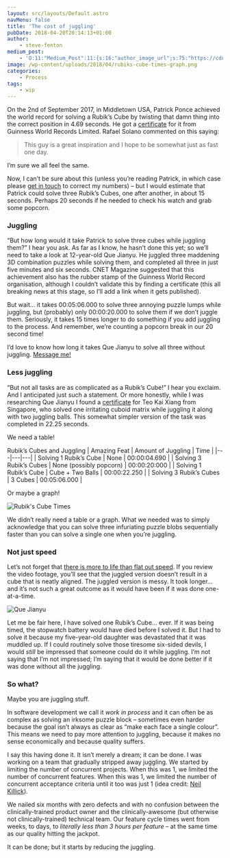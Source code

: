 ```yaml
---
layout: src/layouts/Default.astro
navMenu: false
title: 'The cost of juggling'
pubDate: 2018-04-20T20:14:13+01:00
author:
    - steve-fenton
medium_post:
    - 'O:11:"Medium_Post":11:{s:16:"author_image_url";s:75:"https://cdn-images-1.medium.com/fit/c/400/400/1*eXkhfEuF41g5W_xnc_ydLA.jpeg";s:10:"author_url";s:38:"https://medium.com/@steve.fenton.co.uk";s:11:"byline_name";N;s:12:"byline_email";N;s:10:"cross_link";s:3:"yes";s:2:"id";s:12:"2aa6223bf526";s:21:"follower_notification";s:3:"yes";s:7:"license";s:19:"all-rights-reserved";s:14:"publication_id";s:2:"-1";s:6:"status";s:5:"draft";s:3:"url";s:51:"https://medium.com/@steve.fenton.co.uk/2aa6223bf526";}'
image: /wp-content/uploads/2018/04/rubiks-cube-times-graph.png
categories:
    - Process
tags:
    - wip
---
```


On the 2nd of September 2017, in Middletown USA, Patrick Ponce achieved the world record for solving a Rubik’s Cube by twisting that damn thing into the correct position in 4.69 seconds. He got a [certificate](http://www.guinnessworldrecords.com/world-records/72863-fastest-time-to-solve-a-rubiks-cube) for it from Guinness World Records Limited. Rafael Solano commented on this saying:

> This guy is a great inspiration and I hope to be somewhat just as fast one day.

I’m sure we all feel the same.

Now, I can’t be sure about this (unless you’re reading Patrick, in which case please [get in touch](/contact/) to correct my numbers) – but I would estimate that Patrick could solve three Rubik’s Cubes, one after another, in about 15 seconds. Perhaps 20 seconds if he needed to check his watch and grab some popcorn.

### Juggling

“But how long would it take Patrick to solve three cubes while juggling them?” I hear you ask. As far as I know, he hasn’t done this yet; so we’ll need to take a look at 12-year-old Que Jianyu. He juggled three maddening 3D combination puzzles while solving them, and completed all three in just five minutes and six seconds. CNET Magazine suggested that this achievement also has the rubber stamp of the Guinness World Record organisation, although I couldn’t validate this by finding a certificate (this all breaking news at this stage, so I’ll add a link when it gets published).

But wait… it takes 00:05:06.000 to solve three annoying puzzle lumps while juggling, but (probably) only 00:00:20.000 to solve them if we don’t juggle them. Seriously, it takes 15 times longer to do something if you add juggling to the process. And remember, we’re counting a popcorn break in our 20 second time!

I’d love to know how long it takes Que Jianyu to solve all three without juggling. [Message me!](/contact/)

### Less juggling

“But not all tasks are as complicated as a Rubik’s Cube!” I hear you exclaim. And I anticipated just such a statement. Or more honestly, while I was researching Que Jianyu I found a [certificate](http://www.guinnessworldrecords.com/world-records/341443-fastest-time-to-solve-a-rubiks-cube-while-juggling) for Teo Kai Xiang from Singapore, who solved one irritating cuboid matrix while juggling it along with two juggling balls. This somewhat simpler version of the task was completed in 22.25 seconds.

We need a table!

Rubik’s Cubes and Juggling
| Amazing Feat | Amount of Juggling | Time |
|---|---|---|
| Solving 1 Rubik’s Cube | None | 00:00:04.690 |
| Solving 3 Rubik’s Cubes | None (possibly popcorn) | 00:00:20:000 |
| Solving 1 Rubik’s Cube | Cube + Two Balls | 00:00:22.250 |
| Solving 3 Rubik’s Cubes | 3 Cubes | 00:05:06.000 |

Or maybe a graph!

![Rubik's Cube Times](/img/2018/04/rubiks-cube-times-graph.png)

We didn’t really need a table or a graph. What we needed was to simply acknowledge that you can solve three infuriating puzzle blobs sequentially faster than you can solve a single one when you’re juggling.

### Not just speed

Let’s not forget that [there is more to life than flat out speed](/2017/06/faster-faster-faster/). If you review the video footage, you’ll see that the juggled version doesn’t result in a cube that is neatly aligned. The juggled version is messy. It took longer… and it’s not such a great outcome as it would have been if it was done one-at-a-time.

![Que Jianyu](/img/2018/04/que-jianyu.png)

Let me be fair here, I have solved one Rubik’s Cube… ever. If it was being timed, the stopwatch battery would have died before I solved it. But I had to solve it because my five-year-old daughter was devastated that it was muddled up. If I could routinely solve those tiresome six-sided devils, I would *still* be impressed that someone could do it while juggling. I’m not saying that I’m not impressed; I’m saying that it would be done better if it was done without all the juggling.

### So what?

Maybe you are juggling stuff.

In software development we call it *work in process* and it can often be as complex as solving an irksome puzzle block – sometimes even harder because the goal isn’t always as clear as “make each face a single colour”. This means we need to pay more attention to juggling, because it makes no sense economically and because quality suffers.

I say this having done it. It isn’t merely a dream; it can be done. I was working on a team that gradually stripped away juggling. We started by limiting the number of concurrent projects. When this was 1, we limited the number of concurrent features. When this was 1, we limited the number of concurrent acceptance criteria until it too was just 1 (idea credit: [Neil Killick](https://neilkillick.wordpress.com/)).

We nailed six months with zero defects and with no confusion between the clinically-trained product owner and the clinically-awesome (but otherwise not clinically-trained) technical team. Our feature cycle times went from weeks, to days, to *literally less than 3 hours per feature* – at the same time as our quality hitting the jackpot.

It can be done; but it starts by reducing the juggling.